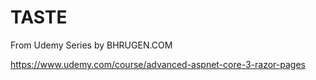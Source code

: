 # TASTE 

From Udemy Series by BHRUGEN.COM

https://www.udemy.com/course/advanced-aspnet-core-3-razor-pages